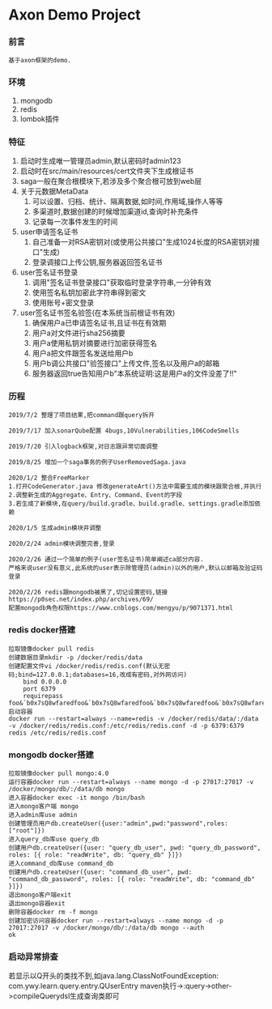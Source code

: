 # Axon Demo Project 

### 前言

```
基于axon框架的demo.
```
### 环境

1. mongodb
2. redis
3. lombok插件

### 特征

1. 启动时生成唯一管理员admin,默认密码时admin123
2. 启动时在src/main/resources/cert文件夹下生成根证书
3. saga一般在聚合根模块下,若涉及多个聚合根可放到web层
4. 关于元数据MetaData
    1. 可以设置、归档、统计、隔离数据,如时间,作用域,操作人等等
    2. 多渠道时,数据创建的时候增加渠道id,查询时补充条件
    3. 记录每一次事件发生的时间
5. user申请签名证书
    1. 自己准备一对RSA密钥对(或使用公共接口"生成1024长度的RSA密钥对接口"生成)
    2. 登录调接口上传公钥,服务器返回签名证书
6. user签名证书登录
    1. 调用"签名证书登录接口"获取临时登录字符串,一分钟有效
    2. 使用签名私钥加密此字符串得到密文
    3. 使用账号+密文登录
5. user签名证书签名验签(在本系统当前根证书有效)
    1. 确保用户a已申请签名证书,且证书在有效期
    2. 用户a对文件进行sha256摘要
    3. 用户a使用私钥对摘要进行加密获得签名
    4. 用户a把文件跟签名发送给用户b
    5. 用户b调公共接口"验签接口"上传文件,签名以及用户a的邮箱
    6. 服务器返回true告知用户b"本系统证明:这是用户a的文件没差了!!"

### 历程

```
2019/7/2 整理了项目结果,把command跟query拆开

2019/7/17 加入sonarQube配置 4bugs,10Vulnerabilities,106CodeSmells

2019/7/20 引入logback框架,对日志跟异常切面调整

2019/8/25 增加一个saga事务的例子UserRemovedSaga.java

2020/1/2 整合FreeMarker
1.打开CodeGenerator.java 修改generateArt()方法中需要生成的模块跟聚合根,并执行
2.调整新生成的Aggregate、Entry、Command、Event的字段
3.若生成了新模块,在query/build.gradle、build.gradle、settings.gradle添加依赖

2020/1/5 生成admin模块并调整

2020/2/24 admin模块调整完善,登录

2020/2/26 通过一个简单的例子(user签名证书)简单阐述ca部分内容.
严格来说user没有意义,此系统的user表示除管理员(admin)以外的用户,默认以邮箱及验证码登录

2020/2/26 redis跟mongodb被黑了,切记设置密码,链接https://p0sec.net/index.php/archives/69/
配置mongodb角色权限https://www.cnblogs.com/mengyu/p/9071371.html
```

### redis docker搭建

```
拉取镜像docker pull redis
创建数据目录mkdir -p /docker/redis/data
创建配置文件vi /docker/redis/redis.conf(默认无密码;bind=127.0.0.1;databases=16,改成有密码,对外网访问)
    bind 0.0.0.0
    port 6379
    requirepass foo&`b0x7sQ8wfaredfoo&`b0x7sQ8wfaredfoo&`b0x7sQ8wfaredfoo&`b0x7sQ8wfared
启动容器
docker run --restart=always --name=redis -v /docker/redis/data/:/data -v /docker/redis/redis.conf:/etc/redis/redis.conf -d -p 6379:6379 redis /etc/redis/redis.conf
```
### mongodb docker搭建

```
拉取镜像docker pull mongo:4.0
运行容器docker run --restart=always --name mongo -d -p 27017:27017 -v /docker/mongo/db/:/data/db mongo
进入容器docker exec -it mongo /bin/bash
进入mongo客户端 mongo
进入admin库use admin
创建管理员用户db.createUser({user:"admin",pwd:"password",roles:["root"]})
进入query_db库use query_db
创建用户db.createUser({user: "query_db_user", pwd: "query_db_password", roles: [{ role: "readWrite", db: "query_db" }]})
进入command_db库use command_db
创建用户db.createUser({user: "command_db_user", pwd: "command_db_password", roles: [{ role: "readWrite", db: "command_db" }]})
退出mongo客户端exit
退出mongo容器exit
删除容器docker rm -f mongo
创建加密访问容器docker run --restart=always --name mongo -d -p 27017:27017 -v /docker/mongo/db/:/data/db mongo --auth
ok
```
### 启动异常排查
若显示以Q开头的类找不到,如java.lang.ClassNotFoundException: com.ywy.learn.query.entry.QUserEntry
maven执行->:query->other->compileQuerydsl生成查询类即可